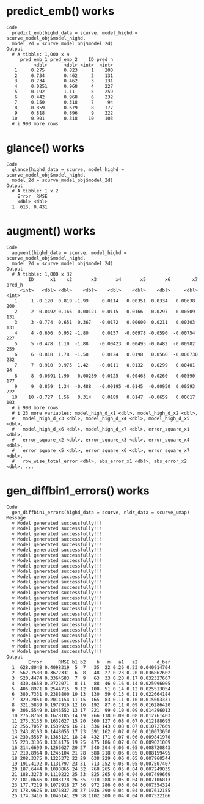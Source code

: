 # predict_emb() works

    Code
      predict_emb(highd_data = scurve, model_highd = scurve_model_obj$model_highd,
      model_2d = scurve_model_obj$model_2d)
    Output
      # A tibble: 1,000 x 4
         pred_emb_1 pred_emb_2    ID pred_h
              <dbl>      <dbl> <int>  <int>
       1     0.275       0.823     1    200
       2     0.734       0.462     2    131
       3     0.734       0.462     3    131
       4     0.0251      0.968     4    227
       5     0.192       1.11      5    259
       6     0.442       0.968     6    232
       7     0.150       0.318     7     94
       8     0.859       0.679     8    177
       9     0.818       0.896     9    222
      10     0.901       0.318    10    103
      # i 990 more rows

# glance() works

    Code
      glance(highd_data = scurve, model_highd = scurve_model_obj$model_highd,
      model_2d = scurve_model_obj$model_2d)
    Output
      # A tibble: 1 x 2
        Error  RMSE
        <dbl> <dbl>
      1  613. 0.431

# augment() works

    Code
      augment(highd_data = scurve, model_highd = scurve_model_obj$model_highd,
      model_2d = scurve_model_obj$model_2d)
    Output
      # A tibble: 1,000 x 32
            ID      x1    x2       x3       x4       x5       x6        x7 pred_h
         <int>   <dbl> <dbl>    <dbl>    <dbl>    <dbl>    <dbl>     <dbl>  <int>
       1     1 -0.120  0.819 -1.99     0.0114   0.00351  0.0334   0.00638     200
       2     2 -0.0492 0.166  0.00121  0.0115  -0.0166  -0.0297   0.00509     131
       3     3 -0.774  0.651  0.367   -0.0172   0.00600  0.0211   0.00303     131
       4     4 -0.606  0.952 -1.80     0.0157  -0.00978 -0.0590  -0.00754     227
       5     5 -0.478  1.10  -1.88    -0.00423  0.00495 -0.0482  -0.00982     259
       6     6  0.818  1.78  -1.58     0.0124   0.0198   0.0560  -0.000730    232
       7     7  0.910  0.975  1.42    -0.0111   0.0132   0.0299   0.00401      94
       8     8 -0.0691 1.90   0.00239  0.0125  -0.00463  0.0260   0.00590     177
       9     9  0.859  1.34  -0.488   -0.00195 -0.0145  -0.00950  0.00593     222
      10    10 -0.727  1.56   0.314    0.0189   0.0147  -0.0659   0.00617     103
      # i 990 more rows
      # i 23 more variables: model_high_d_x1 <dbl>, model_high_d_x2 <dbl>,
      #   model_high_d_x3 <dbl>, model_high_d_x4 <dbl>, model_high_d_x5 <dbl>,
      #   model_high_d_x6 <dbl>, model_high_d_x7 <dbl>, error_square_x1 <dbl>,
      #   error_square_x2 <dbl>, error_square_x3 <dbl>, error_square_x4 <dbl>,
      #   error_square_x5 <dbl>, error_square_x6 <dbl>, error_square_x7 <dbl>,
      #   row_wise_total_error <dbl>, abs_error_x1 <dbl>, abs_error_x2 <dbl>, ...

# gen_diffbin1_errors() works

    Code
      gen_diffbin1_errors(highd_data = scurve, nldr_data = scurve_umap)
    Message
      v Model generated successfully!!!
      v Model generated successfully!!!
      v Model generated successfully!!!
      v Model generated successfully!!!
      v Model generated successfully!!!
      v Model generated successfully!!!
      v Model generated successfully!!!
      v Model generated successfully!!!
      v Model generated successfully!!!
      v Model generated successfully!!!
      v Model generated successfully!!!
      v Model generated successfully!!!
      v Model generated successfully!!!
      v Model generated successfully!!!
      v Model generated successfully!!!
      v Model generated successfully!!!
      v Model generated successfully!!!
      v Model generated successfully!!!
      v Model generated successfully!!!
      v Model generated successfully!!!
      v Model generated successfully!!!
      v Model generated successfully!!!
      v Model generated successfully!!!
      v Model generated successfully!!!
      v Model generated successfully!!!
    Output
            Error      RMSE b1 b2    b   m   a1   a2       d_bar
      1  628.8048 0.4098319  5  7   35  22 0.26 0.23 0.040914704
      2  562.7530 0.3672331  6  8   48  27 0.23 0.20 0.036862602
      3  520.4474 0.3364583  7  9   63  33 0.20 0.17 0.032327667
      4  430.4658 0.2722071  8 11   88  46 0.16 0.14 0.025996005
      5  406.8971 0.2544715  9 12  108  51 0.14 0.12 0.025513054
      6  380.7331 0.2388800 10 13  130  59 0.13 0.11 0.022664184
      7  329.2051 0.2014154 11 15  165  83 0.11 0.10 0.015603331
      8  321.5839 0.1977916 12 16  192  87 0.11 0.09 0.016286420
      9  306.5549 0.1846552 13 17  221  99 0.10 0.09 0.014296013
      10 276.8768 0.1678185 14 19  266 118 0.09 0.08 0.012761403
      11 273.3133 0.1632627 15 20  300 127 0.08 0.07 0.012188695
      12 256.7057 0.1539926 16 21  336 143 0.08 0.07 0.010727669
      13 243.8163 0.1448055 17 23  391 162 0.07 0.06 0.010073650
      14 230.5567 0.1363121 18 24  432 171 0.07 0.06 0.009841970
      15 223.3106 0.1314176 19 25  475 186 0.07 0.06 0.009021009
      16 214.6699 0.1266627 20 27  540 204 0.06 0.05 0.008720843
      17 210.8964 0.1245104 21 28  588 218 0.06 0.05 0.008159495
      18 208.3375 0.1225372 22 29  638 229 0.06 0.05 0.007960544
      19 191.4192 0.1131797 23 31  713 252 0.05 0.05 0.007507407
      20 187.6444 0.1098865 24 32  768 265 0.05 0.04 0.007249035
      21 188.3273 0.1110222 25 33  825 265 0.05 0.04 0.007499669
      22 181.0666 0.1083178 26 35  910 288 0.05 0.04 0.007106813
      23 177.7219 0.1072918 27 36  972 286 0.05 0.04 0.007554324
      24 178.9625 0.1076837 28 37 1036 290 0.04 0.04 0.007612155
      25 174.3416 0.1046141 29 38 1102 300 0.04 0.04 0.007522166

